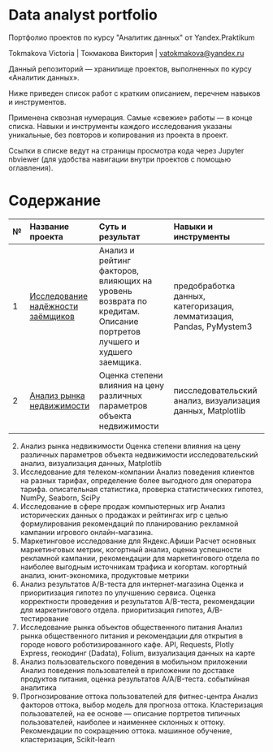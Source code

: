 # Data analyst portfolio
Портфолио проектов по курсу "Аналитик данных" от Yandex.Praktikum

Tokmakova Victoria | Токмакова Виктория | vatokmakova@yandex.ru

Данный репозиторий — хранилище проектов, выполненных по курсу «Аналитик данных».

Ниже приведен список работ с кратким описанием, перечнем навыков и инструментов.

Применена сквозная нумерация. Самые «свежие» работы — в конце списка. Навыки и инструменты каждого исследования указаны уникальные, без повторов и копирования из проекта в проект.

Ссылки в списке ведут на страницы просмотра кода через Jupyter nbviewer (для удобства навигации внутри проектов с помощью оглавления).

# Содержание
| № | Название проекта | Суть и результат | Навыки и инструменты |
| :-------------------- | :--------------------- |:---------------------------| :---------------------------| 
| 1 | 	[Исследование надёжности заёмщиков ](https://github.com/pravda27/data_analyst_portfolio/blob/main/projects/%D0%9F%D1%80%D0%BE%D0%B5%D0%BA%D1%82%201.%20%D0%9A%D1%80%D0%B5%D0%B4%D0%B8%D1%82%D0%BD%D0%B0%D1%8F%20%D0%B7%D0%B0%D0%B4%D0%BE%D0%BB%D0%B6%D0%B5%D0%BD%D0%BD%D0%BE%D1%81%D1%82%D1%8C.ipynb)| 	Анализ и рейтинг факторов, влияющих на уровень возврата по кредитам. Описание портретов лучшего и худшего заемщика. | предобработка данных, категоризация, лемматизация, Pandas, PyMystem3 |
| 2 | 	[Анализ рынка недвижимости](https://github.com/pravda27/data_analyst_portfolio/blob/main/projects/%D0%9F%D1%80%D0%BE%D0%B5%D0%BA%D1%82%202%20%D0%90%D0%BD%D0%B0%D0%BB%D0%B8%D0%B7%20%D1%80%D1%8B%D0%BD%D0%BA%D0%B0%20%D0%BD%D0%B5%D0%B4%D0%B2%D0%B8%D0%B6%D0%B8%D0%BC%D0%BE%D1%81%D1%82%D0%B8.ipynb)| 	Оценка степени влияния на цену различных параметров объекта недвижимости | писследовательский анализ, визуализация данных, Matplotlib |



2.	Анализ рынка недвижимости	Оценка степени влияния на цену различных параметров объекта недвижимости	исследовательский анализ, визуализация данных, Matplotlib
3.	Исследование для телеком-компании	Анализ поведения клиентов на разных тарифах, определение более выгодного для оператора тарифа.	описательная статистика, проверка статистических гипотез, NumPy, Seaborn, SciPy
4.	Исследование в сфере продаж компьютерных игр	Анализ исторических данных о продажах и рейтингах игр с целью формулирования рекомендаций по планированию рекламной кампании игрового онлайн-магазина.	
5.	Маркетинговое исследование для Яндекс.Афиши	Расчет основных маркетинговых метрик, когортный анализ, оценка успешности рекламной кампании, рекомендации для маркетингового отдела по наиболее выгодным источникам трафика и когортам.	когортный анализ, юнит-экономика, продуктовые метрики
6.	Анализ результатов A/B-теста для интернет-магазина	Оценка и приоритизация гипотез по улучшению сервиса. Оценка корректности проведения и результатов A/B-теста, рекомендации для маркетингового отдела.	приоритизация гипотез, A/B-тестирование
7.	Исследование рынка объектов общественного питания	Анализ рынка общественного питания и рекомендации для открытия в городе нового роботизированного кафе.	API, Requests, Plotly Express, геокодинг (Dadata), Folium, визуализация данных на карте
8.	Анализ пользовательского поведения в мобильном приложении	Анализ поведения пользователей в приложении по доставке продуктов питания, оценка результатов A/A/B-теста.	событийная аналитика
9.	Прогнозирование оттока пользователей для фитнес-центра	Анализ факторов оттока, выбор модель для прогноза оттока. Кластеризация пользователей, на ее основе — описание портретов типичных пользователей, наиболее и наименнее склонных к оттоку. Рекомендации по сокращению оттока.	машинное обучение, кластеризация, Scikit-learn
